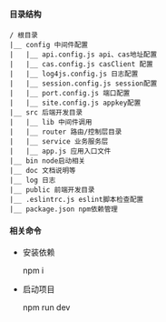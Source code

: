 #### 目录结构

    / 根目录
    |__ config 中间件配置
    |   |__ api.config.js api、cas地址配置
    |   |__ cas.config.js casClient 配置
    |   |__ log4js.config.js 日志配置
    |   |__ session.config.js session配置
    |   |__ port.config.js 端口配置
    |   |__ site.config.js appkey配置
    |__ src 后端开发目录
    |   |__ lib 中间件调用
    |   |__ router 路由/控制层目录
    |   |__ service 业务服务层
    |   |__ app.js 应用入口文件
    |__ bin node启动相关
    |__ doc 文档说明等
    |__ log 日志
    |__ public 前端开发目录
    |__ .eslintrc.js eslint脚本检查配置
    |__ package.json npm依赖管理


#### 相关命令

- 安装依赖

    npm i

- 启动项目

    npm run dev